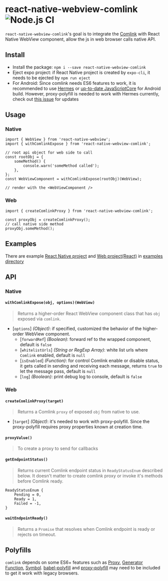 # react-native-webview-comlink ![Node.js CI](https://github.com/rocwind/react-native-webview-comlink/workflows/Node.js%20CI/badge.svg)

`react-native-webview-comlink`'s goal is to integrate the [Comlink](https://github.com/GoogleChromeLabs/comlink) with React Native WebView component, allow the js in web browser calls native API.

## Install

-   Install the package: `npm i --save react-native-webview-comlink`
-   Eject expo project: if React Native project is created by `expo-cli`, it needs to be ejected by `npm run eject`
-   For Android: Since comlink needs ES6 features to work, it is recommended to use [Hermes](https://reactnative.dev/docs/hermes) or [up-to-date JavaScriptCore](https://github.com/react-native-community/jsc-android-buildscripts) for Android build. However, proxy-polyfill is needed to work with Hermes currently, check out [this issue](https://github.com/facebook/hermes/issues/33) for updates

## Usage

### Native

```
import { WebView } from 'react-native-webview';
import { withComlinkExpose } from 'react-native-webview-comlink';

// root api object for web side to call
const rootObj = {
    someMethod() {
        console.warn('someMethod called');
    },
};
const WebViewComponent = withComlinkExpose(rootObj)(WebView);

// render with the <WebViewComponent />
```

### Web

```
import { createComlinkProxy } from 'react-native-webview-comlink';

const proxyObj = createComlinkProxy();
// call native side method
proxyObj.someMethod();
```

## Examples

There are example [React Native project](examples/native) and [Web project(React)](examples/web) in [examples directory](examples)

## API

### Native

#### `withComlinkExpose(obj, options)(WebView)`

> Returns a higher-order React WebView component class that has `obj` exposed via `comlink`.

-   [`options`] _(Object)_: if specified, customized the behavior of the higher-order WebView component.
    -   [`forwardRef`] _(Boolean)_: forward ref to the wrapped component, default is `false`
    -   [`whitelistUrls`] _(String or RegExp Array)_: white list urls where `Comlink` enabled, default is `null`
    -   [`isEnabled`] _(Function)_: for control Comlink enable or disable status, it gets called in sending and receiving each message, returns `true` to let the message pass, default is `null`
    -   [`log`] _(Boolean)_: print debug log to console, default is `false`

### Web

#### `createComlinkProxy(target)`

> Returns a Comlink `proxy` of exposed `obj` from native to use.

-   [`target`] _(Object)_: it's needed to work with proxy-polyfill. Since the proxy-polyfill requires proxy properties known at creation time.

#### `proxyValue()`

> To create a proxy to send for callbacks

#### `getEndpointStatus()`

> Returns current Comlink endpoint status in `ReadyStatusEnum` described below. It doesn't matter to create comlink proxy or invoke it's methods before Comlink ready.

```
ReadyStatusEnum {
    Pending = 0,
    Ready = 1,
    Failed = -1,
}
```

#### `waitEndpointReady()`

> Returns a `Promise` that resolves when Comlink endpoint is ready or rejects on timeout.

## Polyfills

`comlink` depends on some ES6+ features such as [Proxy](https://developer.mozilla.org/en-US/docs/Web/JavaScript/Reference/Global_Objects/Proxy), [Generator Function](https://developer.mozilla.org/en-US/docs/Web/JavaScript/Reference/Statements/function*), [Symbol](https://developer.mozilla.org/en-US/docs/Web/JavaScript/Reference/Global_Objects/Symbol). [babel-polyfill](https://babeljs.io/docs/en/babel-polyfill) and [proxy-polyfill](https://github.com/GoogleChrome/proxy-polyfill) may need to be included to get it work with legacy browsers.
